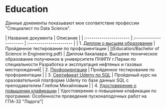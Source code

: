 # Education

Данные докементы показывают мое соответствие профессии "Специалист по Data Science".

| Название документа | Описание | 
| :---------------------- | :---------------------- | :---------------------- |
| 1. [Диплом о высшем образовании](Education/career_guidance.pdf) | Пройденное тестирование по профориентации |
](Education/Bachelor of Science in Engineering.pdf) | Диплом бакалавра. Высшеее техническое образование полученное в университете ПНИПУ г.Перми по специальности Разработка и эксплуатация нефтяных и газовых месторождений|
| 2. [Профориентация](Education/career_guidance.pdf) | Пройденное тестирование по профориентации |
| 3. [Сертификат Udemy по SQL](Education/Udemy_SQL.pdf) | Пройденый курс на оразовательной платформе Udemy по базе данных SQL с преподавателем Глебом Михайловым |
| 4. [Удостоверение о повышении клафикации](Education/certificate_Ladoga.pdf) | Удостоверение о повышении клафикации по программе: Особенности проведения пусконалодочных работ на ГПА-32 "Ладога"|
